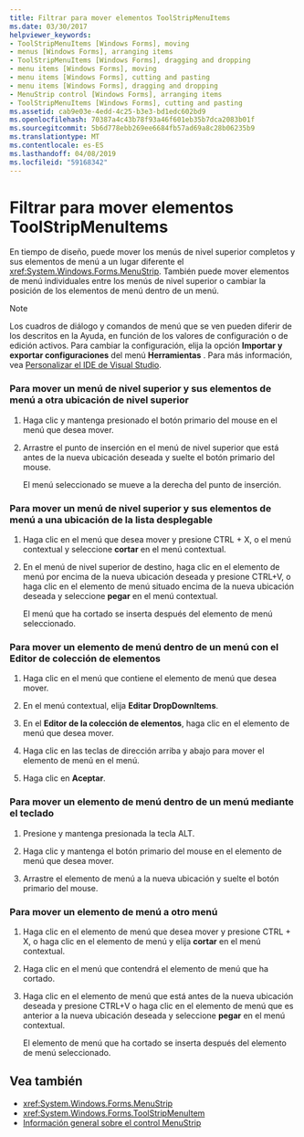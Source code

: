 ```yaml
---
title: Filtrar para mover elementos ToolStripMenuItems
ms.date: 03/30/2017
helpviewer_keywords:
- ToolStripMenuItems [Windows Forms], moving
- menus [Windows Forms], arranging items
- ToolStripMenuItems [Windows Forms], dragging and dropping
- menu items [Windows Forms], moving
- menu items [Windows Forms], cutting and pasting
- menu items [Windows Forms], dragging and dropping
- MenuStrip control [Windows Forms], arranging items
- ToolStripMenuItems [Windows Forms], cutting and pasting
ms.assetid: cab9e03e-4edd-4c25-b3e3-bd1edc602bd9
ms.openlocfilehash: 70387a4c43b78f93a46f601eb35b7dca2083b01f
ms.sourcegitcommit: 5b6d778ebb269ee6684fb57ad69a8c28b06235b9
ms.translationtype: MT
ms.contentlocale: es-ES
ms.lasthandoff: 04/08/2019
ms.locfileid: "59168342"
---
```

# <a name="how-to-move-toolstripmenuitems"></a>Filtrar para mover elementos ToolStripMenuItems
En tiempo de diseño, puede mover los menús de nivel superior completos y sus elementos de menú a un lugar diferente el <xref:System.Windows.Forms.MenuStrip>. También puede mover elementos de menú individuales entre los menús de nivel superior o cambiar la posición de los elementos de menú dentro de un menú.  
  
> [!NOTE]
>  Los cuadros de diálogo y comandos de menú que se ven pueden diferir de los descritos en la Ayuda, en función de los valores de configuración o de edición activos. Para cambiar la configuración, elija la opción **Importar y exportar configuraciones** del menú **Herramientas** . Para más información, vea [Personalizar el IDE de Visual Studio](/visualstudio/ide/personalizing-the-visual-studio-ide).  
  
### <a name="to-move-a-top-level-menu-and-its-menu-items-to-another-top-level-location"></a>Para mover un menú de nivel superior y sus elementos de menú a otra ubicación de nivel superior  
  
1.  Haga clic y mantenga presionado el botón primario del mouse en el menú que desea mover.  
  
2.  Arrastre el punto de inserción en el menú de nivel superior que está antes de la nueva ubicación deseada y suelte el botón primario del mouse.  
  
     El menú seleccionado se mueve a la derecha del punto de inserción.  
  
### <a name="to-move-a-top-level-menu-and-its-menu-items-to-a-drop-down-location"></a>Para mover un menú de nivel superior y sus elementos de menú a una ubicación de la lista desplegable  
  
1.  Haga clic en el menú que desea mover y presione CTRL + X, o el menú contextual y seleccione **cortar** en el menú contextual.  
  
2.  En el menú de nivel superior de destino, haga clic en el elemento de menú por encima de la nueva ubicación deseada y presione CTRL+V, o haga clic en el elemento de menú situado encima de la nueva ubicación deseada y seleccione **pegar** en el menú contextual.  
  
     El menú que ha cortado se inserta después del elemento de menú seleccionado.  
  
### <a name="to-move-a-menu-item-within-a-menu-using-the-items-collection-editor"></a>Para mover un elemento de menú dentro de un menú con el Editor de colección de elementos  
  
1.  Haga clic en el menú que contiene el elemento de menú que desea mover.  
  
2.  En el menú contextual, elija **Editar DropDownItems**.  
  
3.  En el **Editor de la colección de elementos**, haga clic en el elemento de menú que desea mover.  
  
4.  Haga clic en las teclas de dirección arriba y abajo para mover el elemento de menú en el menú.  
  
5.  Haga clic en **Aceptar**.  
  
### <a name="to-move-a-menu-item-within-a-menu-using-the-keyboard"></a>Para mover un elemento de menú dentro de un menú mediante el teclado  
  
1.  Presione y mantenga presionada la tecla ALT.  
  
2.  Haga clic y mantenga el botón primario del mouse en el elemento de menú que desea mover.  
  
3.  Arrastre el elemento de menú a la nueva ubicación y suelte el botón primario del mouse.  
  
### <a name="to-move-a-menu-item-to-another-menu"></a>Para mover un elemento de menú a otro menú  
  
1.  Haga clic en el elemento de menú que desea mover y presione CTRL + X, o haga clic en el elemento de menú y elija **cortar** en el menú contextual.  
  
2.  Haga clic en el menú que contendrá el elemento de menú que ha cortado.  
  
3.  Haga clic en el elemento de menú que está antes de la nueva ubicación deseada y presione CTRL+V o haga clic en el elemento de menú que es anterior a la nueva ubicación deseada y seleccione **pegar** en el menú contextual.  
  
     El elemento de menú que ha cortado se inserta después del elemento de menú seleccionado.  
  
## <a name="see-also"></a>Vea también

- <xref:System.Windows.Forms.MenuStrip>
- <xref:System.Windows.Forms.ToolStripMenuItem>
- [Información general sobre el control MenuStrip](menustrip-control-overview-windows-forms.md)

